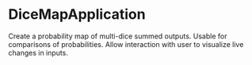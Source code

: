 # DiceMapApplication
Create a probability map of multi-dice summed outputs. Usable for comparisons of probabilities. Allow interaction with user to visualize live changes in inputs.
